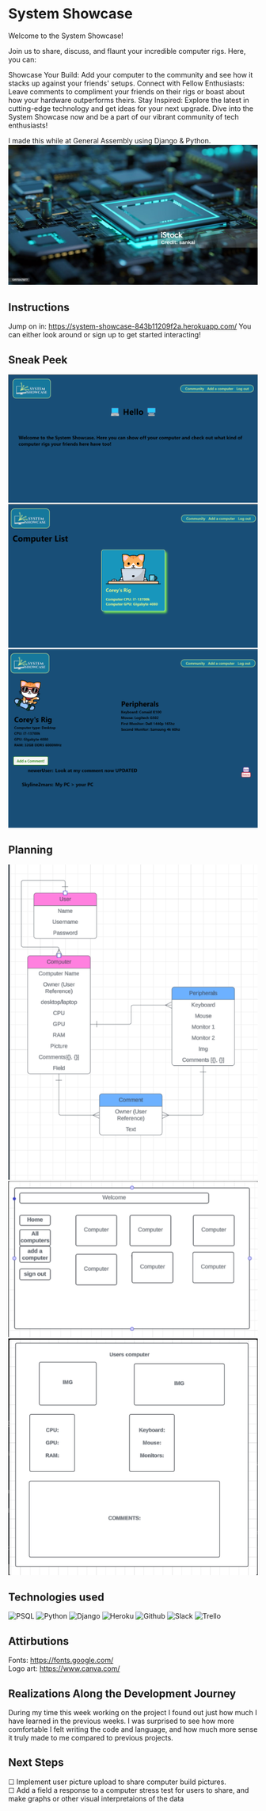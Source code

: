 # System Showcase
Welcome to the System Showcase!

Join us to share, discuss, and flaunt your incredible computer rigs. Here, you can:

Showcase Your Build: Add your computer to the community and see how it stacks up against your friends' setups.
Connect with Fellow Enthusiasts: Leave comments to compliment your friends on their rigs or boast about how your hardware outperforms theirs.
Stay Inspired: Explore the latest in cutting-edge technology and get ideas for your next upgrade.
Dive into the System Showcase now and be a part of our vibrant community of tech enthusiasts!

I made this while at General Assembly using Django & Python.
![Hippo](main_app/static/images/mobo.jpg  "width='600' height='300'")
## Instructions
Jump on in: https://system-showcase-843b11209f2a.herokuapp.com/
You can either look around or sign up to get started interacting! 
##  Sneak Peek
![Home page](main_app/static/images/welcome.png "width='600' height='300'")
![Community page](main_app/static/images/community.png "width='600' height='300'")
![Computer detail page](main_app/static/images/computerdetail.png "width='600' height='300'")
##  Planning 
![ERD](main_app/static/images/erd.png)
![Wire frame community page](main_app/static/images/communityWF.png)
![Wire frame computer detail page](main_app/static//images/computerdetailWF.png)
##  Technologies used
![PSQL](https://img.shields.io/badge/PostgreSQL-316192?style=for-the-badge&logo=postgresql&logoColor=white)
![Python](https://img.shields.io/badge/Python-14354C?style=for-the-badge&logo=python&logoColor=white)
![Django](https://img.shields.io/badge/Django-092E20?style=for-the-badge&logo=django&logoColor=white)
![Heroku](https://img.shields.io/badge/Heroku-430098?style=for-the-badge&logo=heroku&logoColor=white)
![Github](https://img.shields.io/badge/GitHub-100000?style=for-the-badge&logo=github&logoColor=white)
![Slack](https://img.shields.io/badge/Slack-4A154B?style=for-the-badge&logo=slack&logoColor=white)
![Trello](https://img.shields.io/badge/Trello-0052CC?style=for-the-badge&logo=trello&logoColor=white)

##  Attirbutions
Fonts: https://fonts.google.com/
<br>
Logo art: https://www.canva.com/

##  Realizations Along the Development Journey
During my time this week working on the project I found out just how much I have learned in the previous weeks. I was surprised to see how more comfortable I felt writing the code and language, and how much more sense it truly made to me compared to previous projects. 

##  Next Steps
&#9744; Implement user picture upload to share computer build pictures. 
<br>
&#9744; Add a field a response to a computer stress test for users to share, and make graphs or other visual interpretaions of the data
